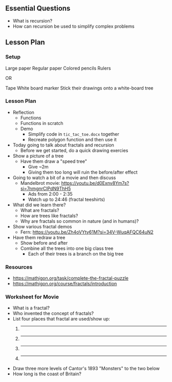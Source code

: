 ## Essential Questions

- What is recursion?
- How can recursion be used to simplify complex problems

## Lesson Plan

### Setup

Large paper
Regular paper
Colored pencils
Rulers

OR

Tape
White board marker
Stick their drawings onto a white-board tree

### Lesson Plan

- Reflection
    - Functions
    - Functions in scratch
    - Demo
        - Simplify code in `tic_tac_toe.docx` together
        - Recreate polygon function and then use it
- Today going to talk about fractals and recursion
    - Before we get started, do a quick drawing exercies
- Show a picture of a tree
    - Have them draw a "speed tree"
        - Give ~2m
        - Giving them too long will ruin the before/after effect
- Going to watch a bit of a movie and then discuss
    - Mandelbrot movie: https://youtu.be/d0Exnv8Ym7s?si=7nmgnrCIPdN9ThH5
        - Ads from 2:00 - 2:35
        - Watch up to 24:46 (fractal teeshirts)
- What did we learn there?
    - What are fractals?
    - How are trees like fractals?
    - Why are fractals so common in nature (and in humans)?
- Show various fractal demos
    - Fern: https://youtu.be/Zh4oVYty61M?si=34V-WuqAFQC64uN2
- Have them redraw a tree
    - Show before and after
    - Combine all the trees into one big class tree
        - Each of their trees is a branch on the big tree

### Resources

- https://mathigon.org/task/complete-the-fractal-puzzle
- https://mathigon.org/course/fractals/introduction

### Worksheet for Movie

- What is a fractal?
- Who invented the concept of fractals?
- List four places that fractal are used/show up:
    1. ____________
    2. ____________
    3. ____________
    4. ____________
- Draw three more levels of Cantor's 1893 "Monsters" to the two below
- How long is the coast of Britain?
